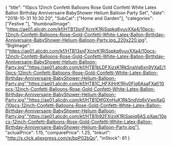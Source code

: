 {
	"title": "10pcs 12inch Confetti Balloons Rose Gold Confetti White Latex Ballon Birthday Anniversaire BabyShower Helium Balloon Party Set",
	"date": "2018-10-31 10:30:20",
	"SubCat": ["Home and Garden"],
	"categories": ["Festive "],
	"thumbnailImage": "https://ae01.alicdn.com/kf/HTB13snFXcnrK1RjSspkq6yuvXXa4/10pcs-12inch-Confetti-Balloons-Rose-Gold-Confetti-White-Latex-Ballon-Birthday-Anniversaire-BabyShower-Helium-Balloon-Party.jpg_220x220.jpg",
	"BigImage": ["https://ae01.alicdn.com/kf/HTB13snFXcnrK1RjSspkq6yuvXXa4/10pcs-12inch-Confetti-Balloons-Rose-Gold-Confetti-White-Latex-Ballon-Birthday-Anniversaire-BabyShower-Helium-Balloon-Party.jpg","https://ae01.alicdn.com/kf/HTB1bLDFXizxK1RkSnaVq6xn9VXaE/10pcs-12inch-Confetti-Balloons-Rose-Gold-Confetti-White-Latex-Ballon-Birthday-Anniversaire-BabyShower-Helium-Balloon-Party.jpg","https://ae01.alicdn.com/kf/HTB1C_HFXiHrK1Rjy0Flq6AsaFXaf/10pcs-12inch-Confetti-Balloons-Rose-Gold-Confetti-White-Latex-Ballon-Birthday-Anniversaire-BabyShower-Helium-Balloon-Party.jpg","https://ae01.alicdn.com/kf/HTB1DtfGXnHuK1RkSndVq6xVwpXaG/10pcs-12inch-Confetti-Balloons-Rose-Gold-Confetti-White-Latex-Ballon-Birthday-Anniversaire-BabyShower-Helium-Balloon-Party.jpg","https://ae01.alicdn.com/kf/HTB1h92FXizxK1RjSspjq6AS.pXae/10pcs-12inch-Confetti-Balloons-Rose-Gold-Confetti-White-Latex-Ballon-Birthday-Anniversaire-BabyShower-Helium-Balloon-Party.jpg"],
	"actualPrice": 1.15,
	"comparePrice": 1.25,
	"linkurl": "http://s.click.aliexpress.com/e/bpP02bQo",
	"inStock": 61
}
